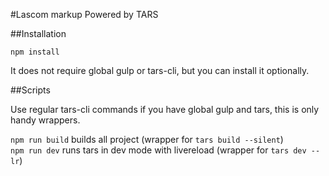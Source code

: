#Lascom markup
Powered by TARS

##Installation

`npm install`

It does not require global gulp or tars-cli, but you can install it optionally.

##Scripts

Use regular tars-cli commands if you have global gulp and tars, this is only handy wrappers.

`npm run build` builds all project (wrapper for `tars build --silent`)   
`npm run dev` runs tars in dev mode with livereload (wrapper for `tars dev --lr`)     
